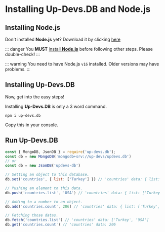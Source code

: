 # Installing Up-Devs.DB and Node.js

## Installing Node.js
Don't installed **Node.js** yet? Download it by clicking [here](https://nodejs.org/)

::: danger
You **MUST** [install **Node.js**](#installing-node-js) before following other steps. Please double-check!
:::

::: warning
You need to have Node.js `v16` installed. Older versions may have problems.
:::

## Installing Up-Devs.DB
Now, get into the easy steps!

Installing **Up-Devs.DB** is only a 3 word command.

```sh-session
npm i up-devs.db
```

Copy this in your console.

## Run Up-Devs.DB

```js {1-2, 4}
const { MongoDB, JsonDB } = require('up-devs.db');
const db = new MongoDB('mongodb+srv://up-devs/updevs.db')
// or
const db = new JsonDB('updevs-db')

// Setting an object to this database.
db.set('countries', { list: ['Turkey'] }) // 'countries' data: { list: 'Turkey' }

// Pushing an element to this data.
db.push('countries.list', 'USA') // 'countries' data: { list: ['Turkey', 'USA'] }

// Adding to a number to an object.
db.add('countries.count', 206) // 'countries' data: { list: ['Turkey', 'USA'], count: 206  }

// Fetching those datas.
db.fetch('countries.list') // 'countries' data: ['Turkey', 'USA']
db.get('countries.count') // 'countries' data: 206
```
